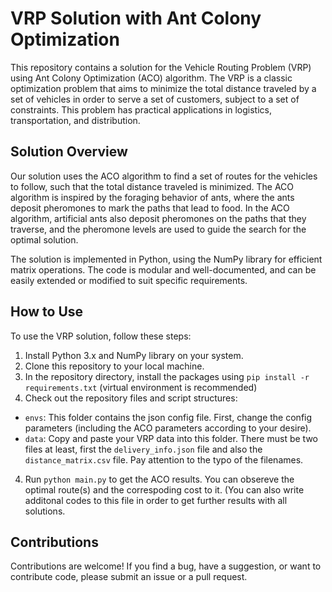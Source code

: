 # VRP Solution with Ant Colony Optimization

This repository contains a solution for the Vehicle Routing Problem (VRP) using Ant Colony Optimization (ACO) algorithm. The VRP is a classic optimization problem that aims to minimize the total distance traveled by a set of vehicles in order to serve a set of customers, subject to a set of constraints. This problem has practical applications in logistics, transportation, and distribution.

## Solution Overview

Our solution uses the ACO algorithm to find a set of routes for the vehicles to follow, such that the total distance traveled is minimized. The ACO algorithm is inspired by the foraging behavior of ants, where the ants deposit pheromones to mark the paths that lead to food. In the ACO algorithm, artificial ants also deposit pheromones on the paths that they traverse, and the pheromone levels are used to guide the search for the optimal solution.

The solution is implemented in Python, using the NumPy library for efficient matrix operations. The code is modular and well-documented, and can be easily extended or modified to suit specific requirements.

## How to Use

To use the VRP solution, follow these steps:

1. Install Python 3.x and NumPy library on your system.
2. Clone this repository to your local machine.
3. In the repository directory, install the packages using `pip install -r requirements.txt` (virtual environment is recommended)
3. Check out the repository files and script structures:
- `envs`: This folder contains the json config file. First, change the config parameters (including the ACO parameters according to your desire).
- `data`: Copy and paste your VRP data into this folder. There must be two files at least, first the `delivery_info.json` file and also the `distance_matrix.csv` file. Pay attention to the typo of the filenames.
4. Run `python main.py` to get the ACO results. You can obsereve the optimal route(s) and the correspoding cost to it. (You can also write additonal codes to this file in order to get further results with all solutions.

## Contributions

Contributions are welcome! If you find a bug, have a suggestion, or want to contribute code, please submit an issue or a pull request.
